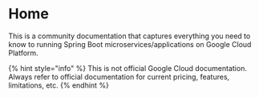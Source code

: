 # Home

This is a community documentation that captures everything you need to know to running Spring Boot microservices/applications on Google Cloud Platform.

{% hint style="info" %}
This is not official Google Cloud documentation. Always refer to official documentation for current pricing, features, limitations, etc.
{% endhint %}

